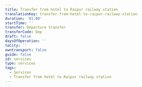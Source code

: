 ```yaml
---
title: Transfer from hotel to Raipur railway station
translationKey: transfer-from-hotel-to-raipur-railway-station
duration: '01:00'
startTime: ''
transfer: Departure transfer
transferCode: Dep
draft: false
daysOfOperation: ''
toCity: ''
owntransport: false
guide: false
id: services
type: services
tags:
  - Services
  - Transfer from hotel to Raipur railway station
---
```

